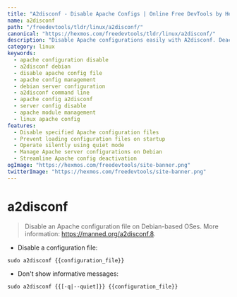 ```yaml
---
title: "A2disconf - Disable Apache Configs | Online Free DevTools by Hexmos"
name: a2disconf
path: "/freedevtools/tldr/linux/a2disconf/"
canonical: "https://hexmos.com/freedevtools/tldr/linux/a2disconf/"
description: "Disable Apache configurations easily with A2disconf. Deactivate specified Apache configuration files on Debian systems. Free online tool, no registration required."
category: linux
keywords:
  - apache configuration disable
  - a2disconf debian
  - disable apache config file
  - apache config management
  - debian server configuration
  - a2disconf command line
  - apache config a2disconf
  - server config disable
  - apache module management
  - linux apache config
features:
  - Disable specified Apache configuration files
  - Prevent loading configuration files on startup
  - Operate silently using quiet mode
  - Manage Apache server configurations on Debian
  - Streamline Apache config deactivation
ogImage: "https://hexmos.com/freedevtools/site-banner.png"
twitterImage: "https://hexmos.com/freedevtools/site-banner.png"
---
```


# a2disconf

> Disable an Apache configuration file on Debian-based OSes.
> More information: <https://manned.org/a2disconf.8>.

- Disable a configuration file:

`sudo a2disconf {{configuration_file}}`

- Don't show informative messages:

`sudo a2disconf {{[-q|--quiet]}} {{configuration_file}}`
